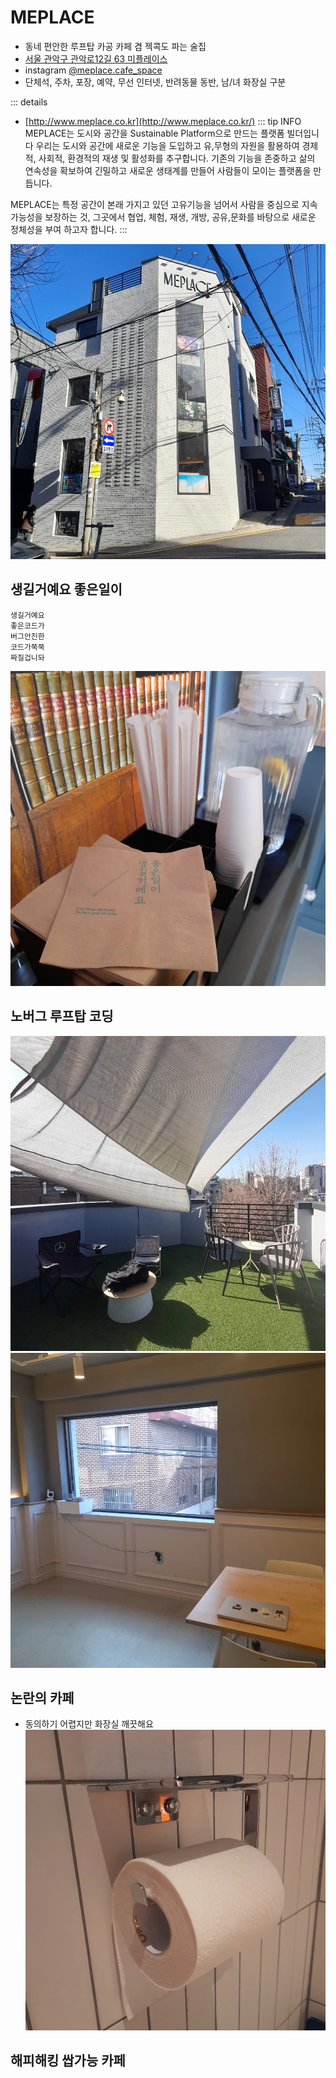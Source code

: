 # MEPLACE
- 동네 편안한 루프탑 카공 카페 겸 젝콕도 파는 술집
- [서울 관악구 관악로12길 63 미플레이스](https://naver.me/GmFV197S)
- instagram [@meplace.cafe_space](https://www.instagram.com/meplace.cafe_space/)
- 단체석, 주차, 포장, 예약, 무선 인터넷, 반려동물 동반, 남/녀 화장실 구분

::: details
- [http://www.meplace.co.kr](http://www.meplace.co.kr/)
::: tip INFO
MEPLACE는 도시와 공간을
Sustainable Platform으로 만드는
플랫폼 빌더입니다
우리는 도시와 공간에 새로운 기능을 도입하고 유,무형의 자원을 활용하여 경제적, 사회적, 환경적의 재생 및 활성화를 추구합니다.
기존의 기능을 존중하고 삶의 연속성을 확보하여 긴밀하고 새로운 생태계를 만들어 사람들이 모이는 플랫폼을 만듭니다.

MEPLACE는 특정 공간이 본래 가지고 있던 고유기능을 넘어서 사람을 중심으로 지속가능성을 보장하는 것,
그곳에서 협업, 체험, 재생, 개방, 공유,문화를 바탕으로 새로운 정체성을 부여 하고자 합니다.
:::

![mespace](../../../images/meplace/buildingExterior.webp)

## 생길거예요 좋은일이
```
생길거예요
좋은코드가
버그안친한
코드가쭉쭉
짜질겁니돠
```
![mespace](../../../images/meplace/goodThings.webp)

## 노버그 루프탑 코딩
![mespace](../../../images/meplace/rooftop.webp)
![mespace](../../../images/meplace/windowAndTable.webp)

## 논란의 카페
- 동의하기 어렵지만 화장실 깨끗해요
![mespace](../../../images/meplace/tp.webp)

## 해피해킹 쌉가능 카페


